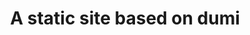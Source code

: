 ---
title: A static site based on dumi
hero:
  title: JC-Ui
  description: 基于antd二次封装的业务组件
  actions:
    - text: 快速入门
      link: /
    - text: 组件文档
      link: /components/home
features:
  - title: Hello
    emoji: 💎
    description: Put hello description here
  - title: World
    emoji: 🌈
    description: Put world description here
  - title: '!'
    emoji: 🚀
    description: Put ! description here
---